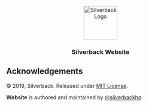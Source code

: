 <p align="center">
    <img alt="Silverback Logo" src="https://raw.githubusercontent.com/silverbackhq/Website/master/docs/logo.png?v=1.0.0" height="90" />
    <h3 align="center">Silverback Website</h3>
</p>


## Acknowledgements

© 2019, Silverback. Released under [MIT License](https://opensource.org/licenses/mit-license.php).

**Website** is authored and maintained by [@silverbackhq](http://github.com/silverbackhq).
